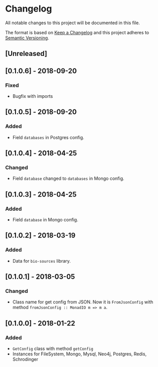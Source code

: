 # Changelog
All notable changes to this project will be documented in this file.

The format is based on [Keep a Changelog](http://keepachangelog.com/en/1.0.0/)
and this project adheres to [Semantic Versioning](http://semver.org/spec/v2.0.0.html).

## [Unreleased]

## [0.1.0.6] - 2018-09-20
### Fixed
- Bugfix with imports

## [0.1.0.5] - 2018-09-20
### Added
- Field `databases` in Postgres config.

## [0.1.0.4] - 2018-04-25
### Changed
- Field `database` changed to `databases` in Mongo config.

## [0.1.0.3] - 2018-04-25
### Added
- Field `database` in Mongo config.

## [0.1.0.2] - 2018-03-19
### Added
- Data for `bio-sources` library.

## [0.1.0.1] - 2018-03-05
### Changed
- Class name for get config from JSON. Now it is `FromJsonConfig` with method `fromJsonConfig :: MonadIO m => m a`.

## [0.1.0.0] - 2018-01-22
### Added
- `GetConfig` class with method `getConfig`
- Instances for FileSystem, Mongo, Mysql, Neo4j, Postgres, Redis, Schrodinger
